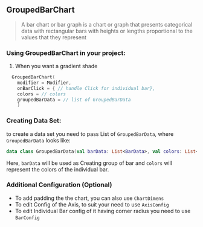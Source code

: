 ## GroupedBarChart

> A bar chart or bar graph is a chart or graph that presents categorical data with rectangular bars with heights or lengths proportional to the values that they represent

### Using GroupedBarChart in your project:

1. When you want a gradient shade

```kotlin
  GroupedBarChart(
    modifier = Modifier,
    onBarClick = { // handle Click for individual bar},
    colors = // colors
    groupedBarData = // list of GroupedBarData
    )
```

### Creating Data Set:

to create a data set you need to pass List of `GroupedBarData`, where `GroupedBarData` looks like:
```kotlin
data class GroupedBarData(val barData: List<BarData>, val colors: List<Color>)
```
Here, `barData` will be used as Creating group of bar and `colors` will represent the colors of the individual bar.

### Additional Configuration (Optional)
- To add padding the the chart, you can also use `ChartDimens`
- To edit Config of the Axis, to suit your need to use `AxisConfig`
- To edit Individual Bar config of it having corner radius you need to use `BarConfig`
